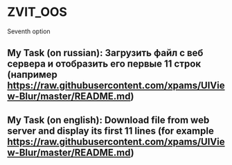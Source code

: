 # ZVIT_OOS
Seventh option

My Task (on russian): Загрузить файл с веб сервера и отобразить его первые 11 строк (например https://raw.githubusercontent.com/xpams/UIView-Blur/master/README.md)
---
My Task (on english): Download file from web server and display its first 11 lines  (for example https://raw.githubusercontent.com/xpams/UIView-Blur/master/README.md)
---
